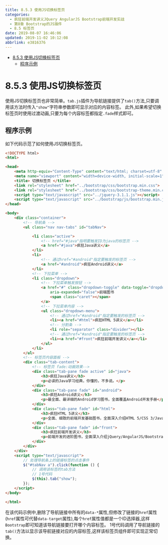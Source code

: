 ```yaml
---
title: 8.5.3 使用JS切换标签页
categories: 
  - 疯狂前端开发讲义JQuery AngularJS Bootstrap前端开发实战
  - 第8章 Bootstrap的JS插件
  - 8.5 标签页
date: 2019-08-07 16:46:06
updated: 2019-11-02 10:12:08
abbrlink: e3816376
---
```

<div id='my_toc'>

- [8.5.3 使用JS切换标签页](/JavaReadingNotes/e3816376/#8-5-3-使用JS切换标签页)
    - [程序示例](/JavaReadingNotes/e3816376/#程序示例)

</div>
<!--more-->
<script>if (navigator.platform.toLowerCase() == 'win32'){document.getElementById('my_toc').style.display = 'none';}</script>

<!--end-->
<!--SSTStart-->
# 8.5.3 使用JS切换标签页 #
使用JS切换标签页也非常简单。`tab.js`插件为导航链接提供了`tab()`方法,只要调用该方法时传入`"show"`字符串参数即可显示对应的内容标签。
此外,如果希望切换标签页时使用过渡动画,只要为每个内容标签都指定`.fade`样式即可。
## 程序示例 ##
如下代码示范了如何使用JS切换标签页。
```html
<!DOCTYPE html>
<html>

<head>
	<meta http-equiv="Content-Type" content="text/html; charset=utf-8" />
	<meta name="viewport" content="width=device-width, initial-scale=1">
	<title> 切换标签页 </title>
	<link rel="stylesheet" href="../bootstrap/css/bootstrap.min.css">
	<link rel="stylesheet" href="../bootstrap/css/bootstrap-theme.min.css">
	<script type="text/javascript" src="../jquery-3.1.1.js"></script>
	<script type="text/javascript" src="../bootstrap/js/bootstrap.min.js"></script>
</head>

<body>
	<div class="container">
		<!-- 导航条 -->
		<ul class="nav nav-tabs" id="tabNav">

			<li class="active">
				<!-- href="#java"指明要触发ID为java的标签页 -->
				<a href="#java">疯狂Java讲义</a>
			</li>
			<li>
				<!-- 通过href="#android"指定要触发的标签页 -->
				<a href="#android">疯狂Android讲义</a>
			</li>
			<!-- 下拉菜单 -->
			<li class="dropdown">
				<!-- 下拉菜单触发按钮 -->
				<a href="#" class="dropdown-toggle" data-toggle="dropdown" role="button" aria-haspopup="true"
					aria-expanded="false">前端图书
					<span class="caret"></span>
				</a>
				<!-- 下拉菜单内容 -->
				<ul class="dropdown-menu">
					<!-- 通过href="#android"指定要触发的标签页 -->
					<li><a href="#html">疯狂HTML 5讲义</a></li>
					<!-- 分割条 -->
					<li role="separator" class="divider"></li>
					<!-- 通过href="#android"指定要触发的标签页 -->
					<li><a href="#front">疯狂前端开发讲义</a></li>
				</ul>
			</li>
		</ul>
		<!-- 标签页内容面板 -->
		<div class="tab-content">
			<!-- 标签页 fade:动画效果-->
			<div class="tab-pane fade active" id="java">
				<h3>疯狂Java讲义</h3>
				<p>必读的Java学习经典，你懂的，不多说。</p>
			</div>
			<div class="tab-pane fade" id="android">
				<h3>疯狂Android讲义</h3>
				<p>最全面、最详细的Android学习图书，全面覆盖Android开发手册</p>
			</div>
			<div class="tab-pane fade" id="html">
				<h3>疯狂HTML 5讲义</h3>
				<p>全面、细致的前端开发基础图书，全面深入介绍HTML 5/CSS 3/JavaScript知识。</p>
			</div>
			<div class="tab-pane fade" id="front">
				<h3>疯狂前端开发讲义</h3>
				<p>前端开发的进阶图书，全面深入介绍jQuery/AngularJS/Bootstrap等框架。</p>
			</div>
		</div>
	</div>
	<script type="text/javascript">
		// 处理导航条上的链接标签的点击事件
		$("#tabNav a").click(function () {
			// 调用该标签的tab方法
			// 1号代码
			$(this).tab("show");
		});
	</script>
</body>

</html>
```
在该代码示例中,删除了导航链接中所有的`data-*`属性,但修改了链接的`href`属性(`href`属性可代替`data-target`属性),每个`href`属性值都是一个ID选择器,这样`Bootstrap`即可知道该导航链接要打开哪个内容标签。
1号代码调用了导航链接的`tab()`方法以显示该导航链接对应的内容标签,这样该标签页组件即可实现正常切换。
<!--SSTStop-->
